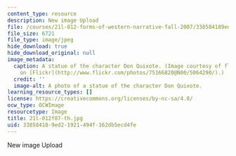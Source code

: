 ```yaml
---
content_type: resource
description: New image Upload
file: /courses/21l-012-forms-of-western-narrative-fall-2007/338584189ed21921494f162db5ecd4fe_21l-012f07-th.jpg
file_size: 6721
file_type: image/jpeg
hide_download: true
hide_download_original: null
image_metadata:
  caption: A statue of the character Don Quixote. (Image courtesy of florriebassingbourn
    on [Flickr](http://www.flickr.com/photos/75166820@N00/5064290/).)
  credit: ''
  image-alt: A photo of a statue of the character Don Quixote.
learning_resource_types: []
license: https://creativecommons.org/licenses/by-nc-sa/4.0/
ocw_type: OCWImage
resourcetype: Image
title: 21l-012f07-th.jpg
uid: 33858418-9ed2-1921-494f-162db5ecd4fe
---
```

New image Upload